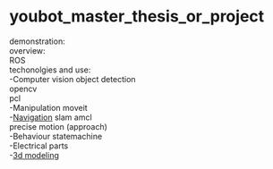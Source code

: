 # youbot_master_thesis_or_project
demonstration:\
overview:\
ROS\
techonolgies and use:\
-Computer vision
object detection\
opencv\
pcl\
-Manipulation moveit\
-[Navigation](https://github.com/mikhail-chirkov/youbot_master_thesis_or_project/wiki/Navigation) slam amcl\
precise motion (approach)\
-Behaviour statemachine\
-Electrical parts\
-[3d modeling](https://github.com/mikhail-chirkov/youbot_master_thesis_or_project/wiki/3D-models)

